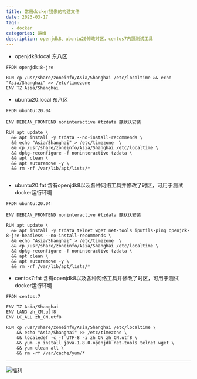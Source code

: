 ```yaml
---
title: 常用docker镜像的构建文件
date: 2023-03-17
tags:
  - docker
categories: 运维
description: openjdk8、ubuntu20修改时区，centos7内置测试工具
---
```


* openjdk8:local 东八区
```text
FROM openjdk:8-jre

RUN cp /usr/share/zoneinfo/Asia/Shanghai /etc/localtime && echo "Asia/Shanghai" >> /etc/timezone
ENV TZ Asia/Shanghai
```

* ubuntu20:local 东八区
```text
FROM ubuntu:20.04

ENV DEBIAN_FRONTEND noninteractive #tzdata 静默认安装

RUN apt update \
  && apt install -y tzdata --no-install-recommends \
  && echo "Asia/Shanghai" > /etc/timezone  \
  && cp /usr/share/zoneinfo/Asia/Shanghai /etc/localtime \
  && dpkg-reconfigure -f noninteractive tzdata \
  && apt clean \
  && apt autoremove -y \
  && rm -rf /var/lib/apt/lists/*
  
```

* ubuntu20:fat 含有openjdk8以及各种网络工具并修改了时区，可用于测试docker运行环境
```text
FROM ubuntu:20.04

ENV DEBIAN_FRONTEND noninteractive #tzdata 静默认安装

RUN apt update \
  && apt install -y tzdata telnet wget net-tools iputils-ping openjdk-8-jre-headless --no-install-recommends \
  && echo "Asia/Shanghai" > /etc/timezone  \
  && cp /usr/share/zoneinfo/Asia/Shanghai /etc/localtime \
  && dpkg-reconfigure -f noninteractive tzdata \
  && apt clean \
  && apt autoremove -y \
  && rm -rf /var/lib/apt/lists/*
```

* centos7:fat 含有openjdk8以及各种网络工具并修改了时区，可用于测试docker运行环境
```text
FROM centos:7

ENV TZ Asia/Shanghai
ENV LANG zh_CN.utf8
ENV LC_ALL zh_CN.utf8

RUN cp /usr/share/zoneinfo/Asia/Shanghai /etc/localtime \
    && echo "Asia/Shanghai" >> /etc/timezone \
    && localedef -c -f UTF-8 -i zh_CN zh_CN.utf8 \
    && yum -y install java-1.8.0-openjdk net-tools telnet wget \
    && yum clean all \
    && rm -rf /var/cache/yum/*
```


------
![福利](/images/骚图/三国杀/孙尚香2.jpg)

